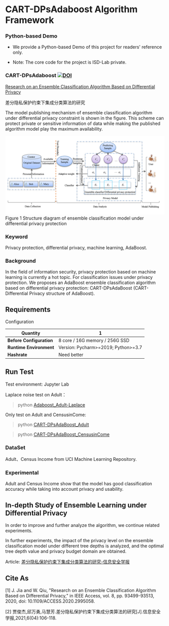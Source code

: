 # CART-DPsAdaboost Algorithm Framework


### Python-based Demo

* We provide a Python-based Demo of this project for readers' reference only.

* Note: The core code for the project is ISD-Lab private.


### CART-DPsAdaboost  [![DOI](doi.org/10.1109/ACCESS.2020.2995058)](https://ieeexplore.ieee.org/abstract/document/9094704)

[Research on an Ensemble Classification Algorithm Based on Differential Privacy](https://ieeexplore.ieee.org/abstract/document/9094704)

差分隐私保护约束下集成分类算法的研究

The model publishing mechanism of ensemble classification algorithm under differential privacy constraint is shown in the figure. This scheme can protect private or sensitive information of data while making the published algorithm model play the maximum availability.

 ![](/result/Graphical_Abstract.png)
 Figure 1 Structure diagram of ensemble classification model under differential privacy protection

### Keyword

Privacy protection, differential privacy, machine learning, AdaBoost.

### Background

In the field of information security, privacy protection based on machine learning is currently a hot topic. 
For classification issues under privacy protection. We proposes an AdaBoost ensemble classification algorithm based on 
differential privacy protection: CART-DPsAdaBoost (CART-Differential Privacy structure of AdaBoost). 

## Requirements

Configuration

| **Quantity**            |    1                                                  |
| ----------------------  | ----------------------------------------------------- |
| **Before Configuration**| 8 core / 16G memory / 256G SSD                        |
| **Runtime Environment** | Version: Pycharm>=2019; Python>=3.7                   |
| **Hashrate**            | Need better                                           |

## Run Test

Test environment: Jupyter Lab

Laplace noise test on Adult：

> python [Adaboost_Adult-Laplace](Adaboost_Adult-Laplace)

Only test on Adult and CensusinCome:

> python [CART-DPsAdaBoost_Adult](CART-DPsAdaBoost_Adult)

> python [CART-DPsAdaBoost_CensusinCome](CART-DPsAdaBoost_CensusinCome)


### DataSet

Adult、Census Income from UCI Machine Learning Repository.

### Experimental

Adult and Census Income show that the model has good classification accuracy while taking into account privacy and usability. 

## In-depth Study of Ensemble Learning under Differential Privacy

In order to improve and further analyze the algorithm, we continue related experiments. 

In further experiments, the impact of the privacy level on the ensemble classification model under different tree
depths is analyzed, and the optimal tree depth value and privacy budget domain are obtained.

Article: [差分隐私保护约束下集成分类算法的研究-信息安全学报](https://kns.cnki.net/kcms/detail/detail.aspx?dbcode=CJFD&dbname=CJFDLAST2021&filename=XAXB202104007&uniplatform=NZKPT&v=AAQtkV0Zi8V3c0w%25mmd2F3ddKMLSn46bRWjuP%25mmd2B5zm%25mmd2BfAVfqy0Y0HIfd6wyIRxPsxXwUvD)

## Cite As
[1] J. Jia and W. Qiu, "Research on an Ensemble Classification Algorithm Based on Differential Privacy," in IEEE Access, vol. 8, pp. 93499-93513, 2020, doi: 10.1109/ACCESS.2020.2995058.

[2] 贾俊杰,邱万勇,马慧芳.差分隐私保护约束下集成分类算法的研究[J].信息安全学报,2021,6(04):106-118.















